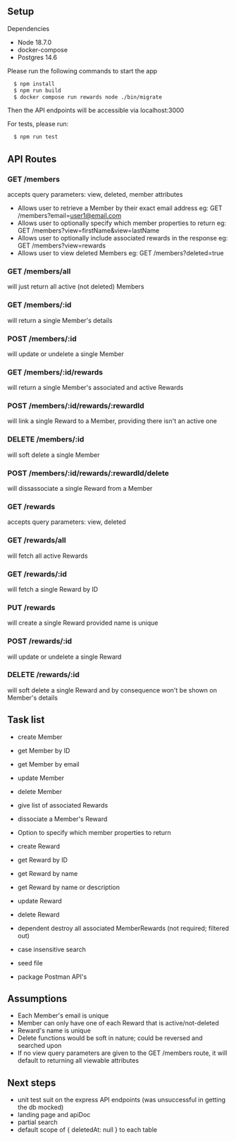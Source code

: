 ## Setup

Dependencies
- Node 18.7.0
- docker-compose
- Postgres 14.6

Please run the following commands to start the app
```bash
  $ npm install
  $ npm run build
  $ docker compose run rewards node ./bin/migrate
```

Then the API endpoints will be accessible via localhost:3000

For tests, please run:
```bash
  $ npm run test
```

## API Routes
### GET /members
accepts query parameters:
view, deleted, member attributes
- Allows user to retrieve a Member by their exact email address
eg: GET /members?email=user1@email.com
- Allows user to optionally specify which member properties to return
eg: GET /members?view=firstName&view=lastName
- Allows user to optionally include associated rewards in the response
eg: GET /members?view=rewards
- Allows user to view deleted Members
eg: GET /members?deleted=true

### GET /members/all
will just return all active (not deleted) Members

### GET /members/:id
will return a single Member's details

### POST /members/:id
will update or undelete a single Member

### GET /members/:id/rewards
will return a single Member's associated and active Rewards

### POST /members/:id/rewards/:rewardId
will link a single Reward to a Member, providing there isn't an active one

### DELETE /members/:id
will soft delete a single Member

### POST /members/:id/rewards/:rewardId/delete
will dissassociate a single Reward from a Member

### GET /rewards
accepts query parameters:
view, deleted

### GET /rewards/all
will fetch all active Rewards

### GET /rewards/:id
will fetch a single Reward by ID

### PUT /rewards
will create a single Reward provided name is unique

### POST /rewards/:id
will update or undelete a single Reward

### DELETE /rewards/:id
will soft delete a single Reward and by consequence won't be shown on Member's details

## Task list

- create Member
- get Member by ID
- get Member by email
- update Member
- delete Member
- give list of associated Rewards
- dissociate a Member's Reward
- Option to specify which member properties to return

- create Reward
- get Reward by ID
- get Reward by name
- get Reward by name or description
- update Reward
- delete Reward
- dependent destroy all associated MemberRewards (not required; filtered out)

- case insensitive search
- seed file
- package Postman API's

## Assumptions
- Each Member's email is unique
- Member can only have one of each Reward that is active/not-deleted
- Reward's name is unique
- Delete functions would be soft in nature; could be reversed and searched upon
- If no view query parameters are given to the GET /members route, it will default to returning all viewable attributes

## Next steps
- unit test suit on the express API endpoints (was unsuccessful in getting the db mocked)
- landing page and apiDoc
- partial search
- default scope of { deletedAt: null } to each table